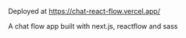 Deployed at https://chat-react-flow.vercel.app/

A chat flow app built with next.js, reactflow and sass
